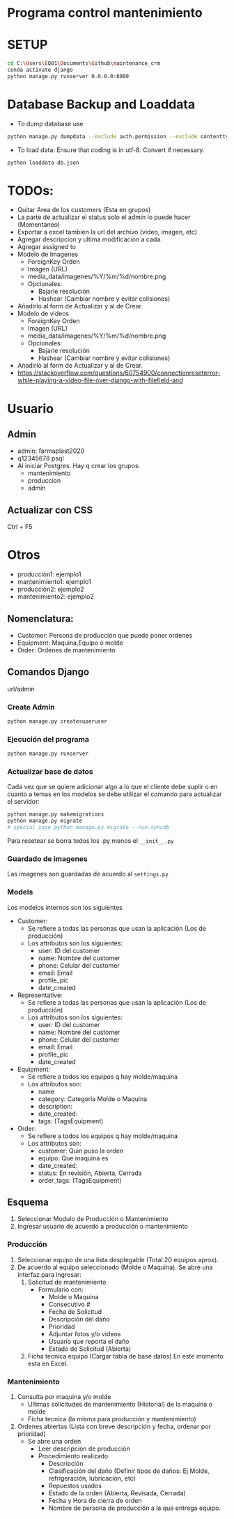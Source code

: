 # Programa control mantenimiento

# SETUP
```bash
cd C:\Users\EQ01\Documents\Github\maintenance_crm
conda activate django
python manage.py runserver 0.0.0.0:8000
```

# Database Backup and Loaddata
- To dump database use 
```bash
python manage.py dumpdata --exclude auth.permission --exclude contenttypes > db.json
```
- To load data: Ensure that coding is in utf-8. Convert if necessary.
```bash
python loaddata db.json
```


# TODOs:
- Quitar Area de los customers (Esta en grupos)
- La parte de actualizar el status solo el admin lo puede hacer (Momentaneo)
- Exportar a excel tambien la url del archivo (video, imagen, etc)
- Agregar descripcion y ultima modificación a cada.
- Agregar assigned to
- Modelo de Imagenes
  - ForeignKey Orden
  - Imagen (URL)
  - media_data/imagenes/%Y/%m/%d/nombre.png
  - Opcionales:
    - Bajarle resolución
    - Hashear (Cambiar nombre y evitar colisiones)
- Añadirlo al form de Actualizar y al de Crear.
- Modelo de videos
  - ForeignKey Orden
  - Imagen (URL)
  - media_data/imagenes/%Y/%m/%d/nombre.png
  - Opcionales:
    - Bajarle resolución
    - Hashear (Cambiar nombre y evitar colisiones)
- Añadirlo al form de Actualizar y al de Crear.
- https://stackoverflow.com/questions/60754900/connectionreseterror-while-playing-a-video-file-over-django-with-filefield-and

# Usuario
## Admin
- admin: farmaplast2020
- q12345678 psql
- Al iniciar Postgres. Hay q crear los grupos:
  - mantenimiento
  - produccion
  - admin

## Actualizar con CSS
Ctrl + F5

# Otros
- producción1: ejemplo1
- mantenimiento1: ejemplo1
- producción2: ejemplo2
- mantenimiento2: ejemplo2

## Nomenclatura:
- Customer: Persona de producción que puede poner ordenes
- Equipment: Maquina,Equipo o molde
- Order: Ordenes de mantenimiento

## Comandos Django
url/admin

### Create Admin
 ```bash
 python manage.py createsuperuser
 ```

### Ejecución del programa
 ```bash
 python manage.py runserver
 ```

### Actualizar base de datos
 Cada vez que se quiere adicionar algo a lo que el cliente debe suplir o en cuanto a temas en los modelos se debe utilizar el comando para actualizar el servidor:
 ```bash
 python manage.py makemigrations
 python manage.py migrate
 # special case python manage.py migrate --run-syncdb
 ```
 Para resetear se borra todos los .py menos el `__init__.py`

### Guardado de imagenes
Las imagenes son guardadas de acuerdo al `settings.py` 

### Models
Los modelos internos son los siguientes
- Customer: 
   - Se refiere a todas las personas que usan la aplicación (Los de producción)
   - Los attributos son los siguientes:
     - user: ID del customer
     - name: Nombre del customer
     - phone: Celular del customer
     - email: Email
     - profile_pic
     - date_created
- Representative: 
   - Se refiere a todas las personas que usan la aplicación (Los de producción)
   - Los attributos son los siguientes:
     - user: ID del customer
     - name: Nombre del customer
     - phone: Celular del customer
     - email: Email
     - profile_pic
     - date_created
- Equipment:
  - Se refiere a todos los equipos q hay molde/maquina
  - Los attributos son:
    - name
    - category: Categoria Molde o Maquina
    - description:
    - date_created:
    - tags: (TagsEquipment)
- Order:
  - Se refiere a todos los equipos q hay molde/maquina
  - Los attributos son:
    - customer: Quin puso la orden
    - equipo: Que maquina es
    - date_created:
    - status: En revisión, Abierta, Cerrada
    - order_tags: (TagsEquipment)


## Esquema
1. Seleccionar Modulo de Producción o Mantenimiento
2. Ingresar usuario de acuerdo a producción o mantenimiento

### Producción
1. Seleccionar equipo de una lista desplegable (Total 20 equipos aprox). 
2. De acuerdo al equipo seleccionado (Molde o Maquina). Se abre una interfaz para ingresar:
   1. Solicitud de mantenimiento
      - Formulario con:
        - Molde o Maquina
        - Consecutivo #
        - Fecha de Solicitud
        - Descripción del daño
        - Prioridad
        - Adjuntar fotos y/o videos
        - Usuario que reporta el daño
        - Estado de Solicitud (Abierta)
   2. Ficha tecnica equipo (Cargar tabla de base datos) En este momento esta en Excel.

### Mantenimiento
1. Consulta por maquina y/o molde
   - Ultimas solicitudes de mantenimiento (Historial) de la maquina o molde
   - Ficha tecnica (la misma para producción y mantenimiento)
2. Ordenes abiertas (Lista con breve descripción y fecha, ordenar por prioridad)
   - Se abre una orden
     - Leer descripción de producción
     - Procedimiento realizado
       - Descripción
       - Clasificación del daño (Definir tipos de daños: Ej Molde, refrigeración, lubricación, etc)
       - Repuestos usados
       - Estado de la orden (Abierta, Revisada, Cerrada)
       - Fecha y Hora de cierra de orden
       - Nombre de persona de producción a la que entrega equipo.

